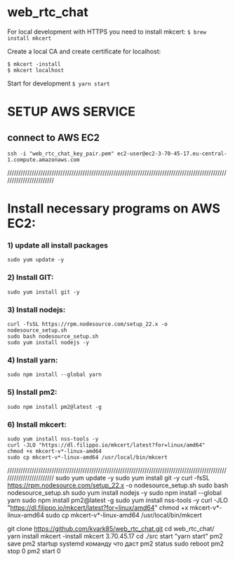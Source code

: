 # web_rtc_chat

For local development with HTTPS you need to install mkcert:
```$ brew install mkcert```

Create a local CA and create certificate for localhost:
```
$ mkcert -install
$ mkcert localhost
```

Start for development
```$ yarn start```

# SETUP AWS SERVICE
## connect to AWS EC2
```
ssh -i "web_rtc_chat_key_pair.pem" ec2-user@ec2-3-70-45-17.eu-central-1.compute.amazonaws.com
```
////////////////////////////////////////////////////////////////////////////////////////////////////////////////////////
# Install necessary programs on AWS EC2:
### 1) update all install packages
`sudo yum update -y`
### 2) Install GIT:
`sudo yum install git -y`
### 3) Install nodejs:
```
curl -fsSL https://rpm.nodesource.com/setup_22.x -o nodesource_setup.sh
sudo bash nodesource_setup.sh
sudo yum install nodejs -y
```
### 4) Install yarn:
`sudo npm install --global yarn`
### 5) Install pm2:
`sudo npm install pm2@latest -g`
### 6) Install mkcert:
```
sudo yum install nss-tools -y
curl -JLO "https://dl.filippo.io/mkcert/latest?for=linux/amd64"
chmod +x mkcert-v*-linux-amd64
sudo cp mkcert-v*-linux-amd64 /usr/local/bin/mkcert
```
////////////////////////////////////////////////////////////////////////////////////////////////////////////////////////
sudo yum update -y
sudo yum install git -y
curl -fsSL https://rpm.nodesource.com/setup_22.x -o nodesource_setup.sh
sudo bash nodesource_setup.sh
sudo yum install nodejs -y
sudo npm install --global yarn
sudo npm install pm2@latest -g
sudo yum install nss-tools -y
curl -JLO "https://dl.filippo.io/mkcert/latest?for=linux/amd64"
chmod +x mkcert-v*-linux-amd64
sudo cp mkcert-v*-linux-amd64 /usr/local/bin/mkcert

git clone https://github.com/kvark85/web_rtc_chat.git
cd web_rtc_chat/
yarn install
mkcert -install
mkcert 3.70.45.17
cd ./src
start "yarn start"
pm2 save
pm2 startup systemd
команду что даст
pm2 status
sudo reboot
pm2 stop 0
pm2 start 0

